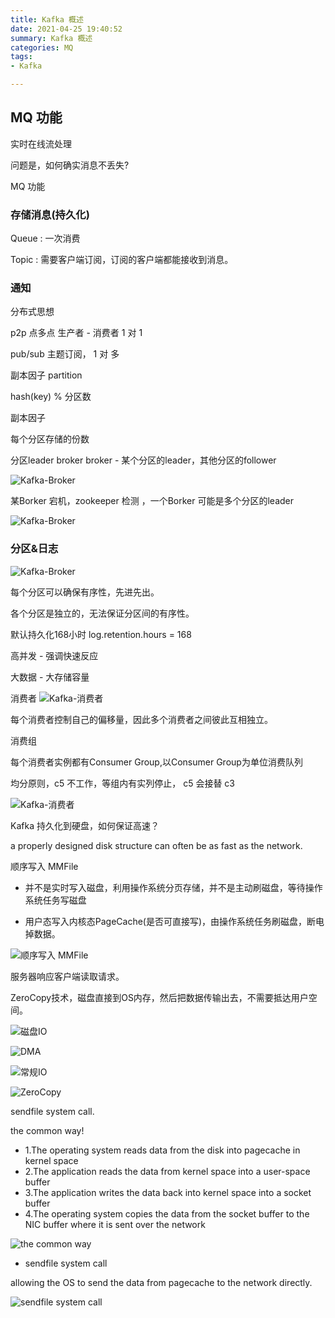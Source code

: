 ```yaml
---
title: Kafka 概述
date: 2021-04-25 19:40:52
summary: Kafka 概述
categories: MQ
tags:
- Kafka   

---
```

## MQ 功能


实时在线流处理

问题是，如何确实消息不丢失?

MQ 功能

### 存储消息(持久化)   



Queue : 一次消费

Topic : 需要客户端订阅，订阅的客户端都能接收到消息。


### 通知


分布式思想

p2p 点多点
生产者 - 消费者  1 对 1

pub/sub
主题订阅， 1 对 多



副本因子 partition

hash(key) % 分区数

副本因子 

每个分区存储的份数


分区leader  broker
broker - 某个分区的leader，其他分区的follower


![Kafka-Broker](/medias/MQ/1652840461.png)



某Borker 宕机，zookeeper 检测 ，一个Borker 可能是多个分区的leader

![Kafka-Broker](/medias/MQ/1652840461.png)

### 分区&日志

![Kafka-Broker](/medias/MQ/1652842212.png)

每个分区可以确保有序性，先进先出。

各个分区是独立的，无法保证分区间的有序性。





默认持久化168小时
log.retention.hours = 168


高并发 - 强调快速反应

大数据 - 大存储容量

消费者
![Kafka-消费者](/medias/MQ/1652844163.png)

每个消费者控制自己的偏移量，因此多个消费者之间彼此互相独立。

消费组

每个消费者实例都有Consumer Group,以Consumer Group为单位消费队列

均分原则，c5 不工作，等组内有实列停止， c5 会接替 c3

![Kafka-消费者](/medias/MQ/1652845519.png)




Kafka 持久化到硬盘，如何保证高速？ 

a properly designed disk structure can often be as fast as the network.

顺序写入  MMFile

- 并不是实时写入磁盘，利用操作系统分页存储，并不是主动刷磁盘，等待操作系统任务写磁盘

- 用户态写入内核态PageCache(是否可直接写)，由操作系统任务刷磁盘，断电掉数据。

![顺序写入  MMFile](/medias/MQ/1652847124.png)

服务器响应客户端读取请求。

ZeroCopy技术，磁盘直接到OS内存，然后把数据传输出去，不需要抵达用户空间。


![磁盘IO](/medias/MQ/1652847425.png)

![DMA](/medias/MQ/1652847663.png)

![常规IO](/medias/MQ/1652847724.png)

![ZeroCopy](/medias/MQ/1652847764.png)


sendfile system call.

the common way!
- 1.The operating system reads data from the disk into pagecache in kernel space
- 2.The application reads the data from kernel space into a user-space buffer
- 3.The application writes the data back into kernel space into a socket buffer
- 4.The operating system copies the data from the socket buffer to the NIC buffer where it is sent over the network

![the common way](/medias/MQ/1654091811.jpg)

- sendfile system call

allowing the OS to send the data from pagecache to the network directly.

![sendfile system call](/medias/MQ/1654091886.jpg)
